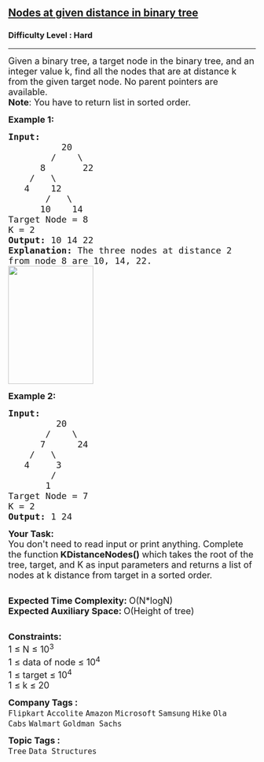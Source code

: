 <h2><a href="https://practice.geeksforgeeks.org/problems/nodes-at-given-distance-in-binary-tree/1?utm_source=youtube&utm_medium=collab_striver_ytdescription&utm_campaign=nodes-at-given-distance-in-binary-tree">Nodes at given distance in binary tree</a></h2><h3>Difficulty Level : Hard</h3><hr><div class="problems_problem_content__Xm_eO"><p><span style="font-size:18px">Given a binary tree, a target node in the binary tree, and an integer value k, find all the nodes that are at distance k from the given target node. No parent pointers are available.<br>
<strong>Note</strong>: You have to return list in sorted order.</span></p>

<p><strong><span style="font-size:18px">Example 1:</span></strong></p>

<pre><span style="font-size:18px"><strong>Input:      </strong>
          20
        /    \
      8       22 
    /   \
   4    12 
       /   \
      10    14</span>
<span style="font-size:18px">Target Node = 8
K = 2</span>
<span style="font-size:18px"><strong>Output:</strong> 10 14 22</span>
<span style="font-size:18px"><strong>Explanation: </strong>The three nodes at distance 2
from node 8 are 10, 14, 22.</span>
<span style="font-size:18px"><img alt="" src="https://media.geeksforgeeks.org/wp-content/uploads/20190426123252/Btree1.jpg" style="height:240px; width:173px"></span>
</pre>

<p><span style="font-size:18px"><strong>Example 2:</strong></span></p>

<pre><span style="font-size:18px"><strong>Input:      </strong>
         20
       /    \
      7      24
    /   \
   4     3
        /  
       1    </span>
<span style="font-size:18px">Target Node = 7
K = 2</span>
<span style="font-size:18px"><strong>Output:</strong> 1 24</span>
</pre>

<p><span style="font-size:18px"><strong>Your Task: &nbsp;</strong><br>
You don't need to read input or print anything. Complete the function<strong> KDistanceNodes()</strong> which takes the root of the tree, target, and K as input parameters and returns a list of nodes at k distance from target in a sorted order.</span></p>

<p><br>
<span style="font-size:18px"><strong>Expected Time Complexity: </strong>O(N*logN)<br>
<strong>Expected Auxiliary Space: </strong>O(Height of tree)</span></p>

<p><br>
<span style="font-size:18px"><strong>Constraints:</strong><br>
1 ≤ N ≤ 10<sup>3</sup><br>
1 ≤ data of node ≤ 10<sup>4</sup><br>
1 ≤ target ≤ 10<sup>4</sup><br>
1 ≤ k ≤ 20</span></p>
</div><p><span style=font-size:18px><strong>Company Tags : </strong><br><code>Flipkart</code>&nbsp;<code>Accolite</code>&nbsp;<code>Amazon</code>&nbsp;<code>Microsoft</code>&nbsp;<code>Samsung</code>&nbsp;<code>Hike</code>&nbsp;<code>Ola Cabs</code>&nbsp;<code>Walmart</code>&nbsp;<code>Goldman Sachs</code>&nbsp;<br><p><span style=font-size:18px><strong>Topic Tags : </strong><br><code>Tree</code>&nbsp;<code>Data Structures</code>&nbsp;